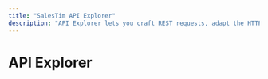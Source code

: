 ```yaml
---
title: "SalesTim API Explorer"
description: "API Explorer lets you craft REST requests, adapt the HTTP request headers, and see the data responses."
---
```

# API Explorer

<Authentication />

<SwaggerViewer openApiFileUrl="https://dist.salestim.com/api/v1.0/open-api/power-platform/apiDefinition.swagger.yaml"/>
